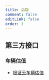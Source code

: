 ```yaml
---
title: 后端
comment: false
editLink: false
order: 3
---
```

 
## 第三方接口

### 车辆估值

* [极证云车辆估值](https://jizhengyun.com/products/389.html)
